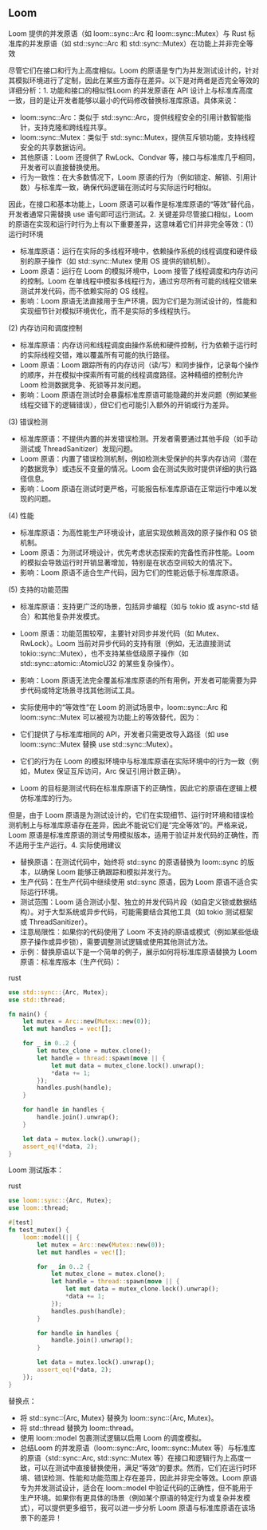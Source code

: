 ## Loom

Loom 提供的并发原语（如 loom::sync::Arc 和 loom::sync::Mutex）与 Rust 标准库的并发原语（如 std::sync::Arc 和 std::sync::Mutex）在功能上并非完全等效

尽管它们在接口和行为上高度相似。Loom 的原语是专门为并发测试设计的，针对其模拟环境进行了定制，因此在某些方面存在差异。以下是对两者是否完全等效的详细分析：1. 功能和接口的相似性Loom 的并发原语在 API 设计上与标准库高度一致，目的是让开发者能够以最小的代码修改替换标准库原语。具体来说：

- loom::sync::Arc：类似于 std::sync::Arc，提供线程安全的引用计数智能指针，支持克隆和跨线程共享。
- loom::sync::Mutex：类似于 std::sync::Mutex，提供互斥锁功能，支持线程安全的共享数据访问。
- 其他原语：Loom 还提供了 RwLock、Condvar 等，接口与标准库几乎相同，开发者可以直接替换使用。
- 行为一致性：在大多数情况下，Loom 原语的行为（例如锁定、解锁、引用计数）与标准库一致，确保代码逻辑在测试时与实际运行时相似。

因此，在接口和基本功能上，Loom 原语可以看作是标准库原语的“等效”替代品，开发者通常只需替换 use 语句即可运行测试。2. 关键差异尽管接口相似，Loom 的原语在实现和运行时行为上有以下重要差异，这意味着它们并非完全等效：(1) 运行时环境

- 标准库原语：运行在实际的多线程环境中，依赖操作系统的线程调度和硬件级别的原子操作（如 std::sync::Mutex 使用 OS 提供的锁机制）。
- Loom 原语：运行在 Loom 的模拟环境中，Loom 接管了线程调度和内存访问的控制。Loom 在单线程中模拟多线程行为，通过穷尽所有可能的线程交错来测试并发代码，而不依赖实际的 OS 线程。
- 影响：Loom 原语无法直接用于生产环境，因为它们是为测试设计的，性能和实现细节针对模拟环境优化，而不是实际的多线程执行。

(2) 内存访问和调度控制

- 标准库原语：内存访问和线程调度由操作系统和硬件控制，行为依赖于运行时的实际线程交错，难以覆盖所有可能的执行路径。
- Loom 原语：Loom 跟踪所有的内存访问（读/写）和同步操作，记录每个操作的顺序，并在模拟中探索所有可能的线程调度路径。这种精细的控制允许 Loom 检测数据竞争、死锁等并发问题。
- 影响：Loom 原语在测试时会暴露标准库原语可能隐藏的并发问题（例如某些线程交错下的逻辑错误），但它们也可能引入额外的开销或行为差异。

(3) 错误检测

- 标准库原语：不提供内置的并发错误检测。开发者需要通过其他手段（如手动测试或 ThreadSanitizer）发现问题。
- Loom 原语：内置了错误检测机制，例如检测未受保护的共享内存访问（潜在的数据竞争）或违反不变量的情况。Loom 会在测试失败时提供详细的执行路径信息。
- 影响：Loom 原语在测试时更严格，可能报告标准库原语在正常运行中难以发现的问题。

(4) 性能

- 标准库原语：为高性能生产环境设计，底层实现依赖高效的原子操作和 OS 锁机制。
- Loom 原语：为测试环境设计，优先考虑状态探索的完备性而非性能。Loom 的模拟会导致运行时开销显著增加，特别是在状态空间较大的情况下。
- 影响：Loom 原语不适合生产代码，因为它们的性能远低于标准库原语。

(5) 支持的功能范围

- 标准库原语：支持更广泛的场景，包括异步编程（如与 tokio 或 async-std 结合）和其他复杂并发模式。
- Loom 原语：功能范围较窄，主要针对同步并发代码（如 Mutex、RwLock）。Loom 当前对异步代码的支持有限（例如，无法直接测试 tokio::sync::Mutex），也不支持某些低级原子操作（如 std::sync::atomic::AtomicU32 的某些复杂操作）。
- 影响：Loom 原语无法完全覆盖标准库原语的所有用例，开发者可能需要为异步代码或特定场景寻找其他测试工具。
- 实际使用中的“等效性”在 Loom 的测试场景中，loom::sync::Arc 和 loom::sync::Mutex 可以被视为功能上的等效替代，因为：

- 它们提供了与标准库相同的 API，开发者只需更改导入路径（如 use loom::sync::Mutex 替换 use std::sync::Mutex）。
- 它们的行为在 Loom 的模拟环境中与标准库原语在实际环境中的行为一致（例如，Mutex 保证互斥访问，Arc 保证引用计数正确）。
- Loom 的目标是测试代码在标准库原语下的正确性，因此它的原语在逻辑上模仿标准库的行为。

但是，由于 Loom 原语是为测试设计的，它们在实现细节、运行时环境和错误检测机制上与标准库原语存在差异，因此不能说它们是“完全等效”的。严格来说，Loom 原语是标准库原语的测试专用模拟版本，适用于验证并发代码的正确性，而不适用于生产运行。4. 实际使用建议

- 替换原语：在测试代码中，始终将 std::sync 的原语替换为 loom::sync 的版本，以确保 Loom 能够正确跟踪和模拟并发行为。
- 生产代码：在生产代码中继续使用 std::sync 原语，因为 Loom 原语不适合实际运行环境。
- 测试范围：Loom 适合测试小型、独立的并发代码片段（如自定义锁或数据结构）。对于大型系统或异步代码，可能需要结合其他工具（如 tokio 测试框架或 ThreadSanitizer）。
- 注意局限性：如果你的代码使用了 Loom 不支持的原语或模式（例如某些低级原子操作或异步锁），需要调整测试逻辑或使用其他测试方法。
- 示例：替换原语以下是一个简单的例子，展示如何将标准库原语替换为 Loom 原语：标准库版本（生产代码）：

rust



```rust
use std::sync::{Arc, Mutex};
use std::thread;

fn main() {
    let mutex = Arc::new(Mutex::new(0));
    let mut handles = vec![];

    for _ in 0..2 {
        let mutex_clone = mutex.clone();
        let handle = thread::spawn(move || {
            let mut data = mutex_clone.lock().unwrap();
            *data += 1;
        });
        handles.push(handle);
    }

    for handle in handles {
        handle.join().unwrap();
    }

    let data = mutex.lock().unwrap();
    assert_eq!(*data, 2);
}
```

Loom 测试版本：

rust



```rust
use loom::sync::{Arc, Mutex};
use loom::thread;

#[test]
fn test_mutex() {
    loom::model(|| {
        let mutex = Arc::new(Mutex::new(0));
        let mut handles = vec![];

        for _ in 0..2 {
            let mutex_clone = mutex.clone();
            let handle = thread::spawn(move || {
                let mut data = mutex_clone.lock().unwrap();
                *data += 1;
            });
            handles.push(handle);
        }

        for handle in handles {
            handle.join().unwrap();
        }

        let data = mutex.lock().unwrap();
        assert_eq!(*data, 2);
    });
}
```

替换点：

- 将 std::sync::{Arc, Mutex} 替换为 loom::sync::{Arc, Mutex}。
- 将 std::thread 替换为 loom::thread。
- 使用 loom::model 包裹测试逻辑以启用 Loom 的调度模拟。
- 总结Loom 的并发原语（loom::sync::Arc, loom::sync::Mutex 等）与标准库的原语（std::sync::Arc, std::sync::Mutex 等）在接口和逻辑行为上高度一致，可以在测试中直接替换使用，满足“等效”的要求。然而，它们在运行时环境、错误检测、性能和功能范围上存在差异，因此并非完全等效。Loom 原语专为并发测试设计，适合在 loom::model 中验证代码的正确性，但不能用于生产环境。如果你有更具体的场景（例如某个原语的特定行为或复杂并发模式），可以提供更多细节，我可以进一步分析 Loom 原语与标准库原语在该场景下的差异！
